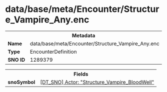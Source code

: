 <h1>data/base/meta/Encounter/Structure_Vampire_Any.enc</h1><table><tr><th colspan="100%">Metadata</th></tr><tr><td><b>Name</b></td><td>data/base/meta/Encounter/Structure_Vampire_Any.enc</td></tr><tr><td><b>Type</b></td><td>EncounterDefinition</td></tr><tr><td><b>SNO ID</b></td><td>1289379</td></tr></table>

<table><tr><th colspan="100%">Fields</th></tr><tr><td><b>snoSymbol</b></td><td><a href="..\Actor\Structure_Vampire_BloodWell.acr.md">[DT_SNO] Actor: "Structure_Vampire_BloodWell"</a></td></tr></table>

